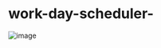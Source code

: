 # work-day-scheduler-

![image](https://user-images.githubusercontent.com/118143164/213296354-35d121e8-4c33-45bf-9ad5-32596430ba04.png)
